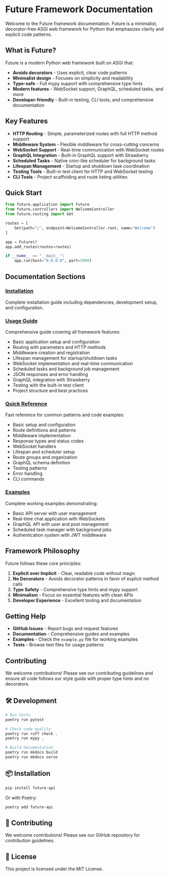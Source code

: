 # Future Framework Documentation

Welcome to the Future framework documentation. Future is a minimalist, decorator-free ASGI web framework for Python that emphasizes clarity and explicit code patterns.

## What is Future?

Future is a modern Python web framework built on ASGI that:

- **Avoids decorators** - Uses explicit, clear code patterns
- **Minimalist design** - Focuses on simplicity and readability
- **Type-safe** - Full mypy support with comprehensive type hints
- **Modern features** - WebSocket support, GraphQL, scheduled tasks, and more
- **Developer-friendly** - Built-in testing, CLI tools, and comprehensive documentation

## Key Features

- **HTTP Routing** - Simple, parameterized routes with full HTTP method support
- **Middleware System** - Flexible middleware for cross-cutting concerns
- **WebSocket Support** - Real-time communication with WebSocket routes
- **GraphQL Integration** - Built-in GraphQL support with Strawberry
- **Scheduled Tasks** - Native cron-like scheduler for background tasks
- **Lifespan Management** - Startup and shutdown task coordination
- **Testing Tools** - Built-in test client for HTTP and WebSocket testing
- **CLI Tools** - Project scaffolding and route listing utilities

## Quick Start

```python
from future.application import Future
from future.controllers import WelcomeController
from future.routing import Get

routes = [
    Get(path="/", endpoint=WelcomeController.root, name="Welcome")
]

app = Future()
app.add_routes(routes=routes)

if __name__ == "__main__":
    app.run(host="0.0.0.0", port=5000)
```

## Documentation Sections

### [Installation](installation.md)
Complete installation guide including dependencies, development setup, and configuration.

### [Usage Guide](usage.md)
Comprehensive guide covering all framework features:
- Basic application setup and configuration
- Routing with parameters and HTTP methods
- Middleware creation and registration
- Lifespan management for startup/shutdown tasks
- WebSocket implementation and real-time communication
- Scheduled tasks and background job management
- JSON responses and error handling
- GraphQL integration with Strawberry
- Testing with the built-in test client
- Project structure and best practices

### [Quick Reference](quick-reference.md)
Fast reference for common patterns and code examples:
- Basic setup and configuration
- Route definitions and patterns
- Middleware implementation
- Response types and status codes
- WebSocket handlers
- Lifespan and scheduler setup
- Route groups and organization
- GraphQL schema definition
- Testing patterns
- Error handling
- CLI commands

### [Examples](examples.md)
Complete working examples demonstrating:
- Basic API server with user management
- Real-time chat application with WebSockets
- GraphQL API with user and post management
- Scheduled task manager with background jobs
- Authentication system with JWT middleware

## Framework Philosophy

Future follows these core principles:

1. **Explicit over Implicit** - Clear, readable code without magic
2. **No Decorators** - Avoids decorator patterns in favor of explicit method calls
3. **Type Safety** - Comprehensive type hints and mypy support
4. **Minimalism** - Focus on essential features with clean APIs
5. **Developer Experience** - Excellent tooling and documentation

## Getting Help

- **GitHub Issues** - Report bugs and request features
- **Documentation** - Comprehensive guides and examples
- **Examples** - Check the `example.py` file for working examples
- **Tests** - Browse test files for usage patterns

## Contributing

We welcome contributions! Please see our contributing guidelines and ensure all code follows our style guide with proper type hints and no decorators.

## 🛠️ Development

```bash
# Run tests
poetry run pytest

# Check code quality
poetry run ruff check .
poetry run mypy .

# Build documentation
poetry run mkdocs build
poetry run mkdocs serve
```

## 📦 Installation

```bash
pip install future-api
```

Or with Poetry:

```bash
poetry add future-api
```

## 🤝 Contributing

We welcome contributions! Please see our GitHub repository for contribution guidelines.

## 📄 License

This project is licensed under the MIT License. 